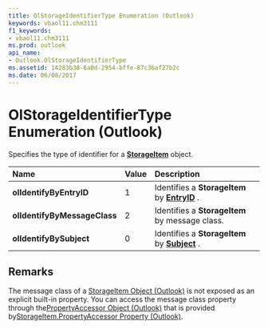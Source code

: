 ```yaml
---
title: OlStorageIdentifierType Enumeration (Outlook)
keywords: vbaol11.chm3111
f1_keywords:
- vbaol11.chm3111
ms.prod: outlook
api_name:
- Outlook.OlStorageIdentifierType
ms.assetid: 14283b38-6a0d-2954-bffe-87c36af27b2c
ms.date: 06/08/2017
---
```



# OlStorageIdentifierType Enumeration (Outlook)

Specifies the type of identifier for a **[StorageItem](storageitem-object-outlook.md)** object.



|**Name**|**Value**|**Description**|
|:-----|:-----|:-----|
| **olIdentifyByEntryID**|1|Identifies a **StorageItem** by **[EntryID](storageitem-entryid-property-outlook.md)** .|
| **olIdentifyByMessageClass**|2|Identifies a **StorageItem** by message class.|
| **olIdentifyBySubject**|0|Identifies a **StorageItem** by **[Subject](storageitem-subject-property-outlook.md)** .|

## Remarks

The message class of a [StorageItem Object (Outlook)](storageitem-object-outlook.md) is not exposed as an explicit built-in property. You can access the message class property through the[PropertyAccessor Object (Outlook)](propertyaccessor-object-outlook.md) that is provided by[StorageItem.PropertyAccessor Property (Outlook)](storageitem-propertyaccessor-property-outlook.md).


